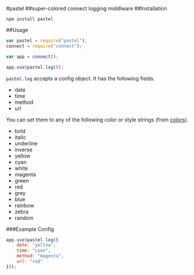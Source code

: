 #pastel
##super-colored connect logging middlware
##Installation
```
npm install pastel
```
##Usage
```javascript
var pastel = require("pastel"),
connect = require("connect");

var app = connect();

app.use(pastel.log());
```

```pastel.log``` accepts a config object. It has the following fields.

* date
* time
* method
* url

You can set them to any of the following color or style strings (from [colors](https://github.com/Marak/colors.js)).

* bold
* italic
* underline
* inverse
* yellow
* cyan
* white
* magenta
* green
* red
* grey
* blue
* rainbow
* zebra
* random

###Example Config
```javascript
app.use(pastel.log({
	date: "yellow",
	time: "cyan",
	method: "magenta",
	url: "red"
}));
```
